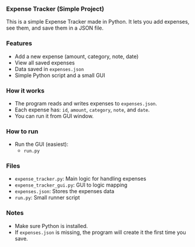 ### Expense Tracker (Simple Project)

This is a simple Expense Tracker made in Python. It lets you add expenses, see them, and save them in a JSON file.

### Features
- Add a new expense (amount, category, note, date)
- View all saved expenses
- Data saved in `expenses.json`
- Simple Python script and a small GUI

### How it works
- The program reads and writes expenses to `expenses.json`.
- Each expense has: `id`, `amount`, `category`, `note`, and `date`.
- You can run it from GUI window.

### How to run
- Run the GUI (easiest):
  - `run.py`


### Files
- `expense_tracker.py`: Main logic for handling expenses
- `expense_tracker_gui.py`: GUI to logic mapping 
- `expenses.json`: Stores the expenses data
- `run.py`: Small runner script

### Notes
- Make sure Python is installed.
- If `expenses.json` is missing, the program will create it the first time you save.

